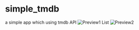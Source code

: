 # simple_tmdb
a simple app which using tmdb API
![Preview1 List](https://github.com/evahsu1105/simple_tmdb/blob/master/screenshot_movie_list.png|width=250)
![Preview2](https://github.com/evahsu1105/simple_tmdb/blob/master/screen_movie_detail.png|width=250)
